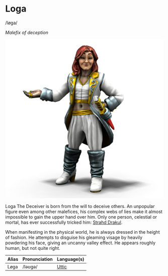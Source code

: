 # Loga
/løga/

*Malefix of deception*

![](loga.png)

Loga The Deceiver is born from the will to deceive others. An unpopular figure even among other malefices, his complex webs of lies make it almost impossible to gain the upper hand over him. Only one person, celestial or mortal, has ever successfully tricked him: [Strahd Drakul](/locations/zarovia/people/strahd_drakul).

When manifesting in the physical world, he is always dressed in the height of fashion. He attempts to disguise his gleaming visage by heavily powdering his face, giving an uncanny valley effect. He appears roughly human, but not quite right.

| Alias      | Pronunciation | Language(s) |
| --- | --- | --- |
| Løga | /ləʊgə/ | [Uttic](/languages/uttic) |

